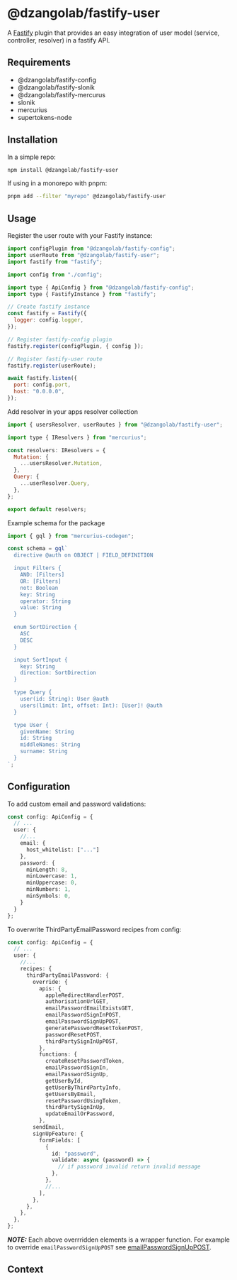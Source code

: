 # @dzangolab/fastify-user

A [Fastify](https://github.com/fastify/fastify) plugin that provides an easy integration of user model (service, controller, resolver) in a fastify API.

## Requirements

- @dzangolab/fastify-config
- @dzangolab/fastify-slonik
- @dzangolab/fastify-mercurus
- slonik
- mercurius
- supertokens-node

## Installation

In a simple repo:

```bash
npm install @dzangolab/fastify-user
```

If using in a monorepo with pnpm:

```bash
pnpm add --filter "myrepo" @dzangolab/fastify-user
```

## Usage

Register the user route with your Fastify instance:

```javascript
import configPlugin from "@dzangolab/fastify-config";
import userRoute from "@dzangolab/fastify-user";
import fastify from "fastify";

import config from "./config";

import type { ApiConfig } from "@dzangolab/fastify-config";
import type { FastifyInstance } from "fastify";

// Create fastify instance
const fastify = Fastify({
  logger: config.logger,
});

// Register fastify-config plugin
fastify.register(configPlugin, { config });

// Register fastify-user route
fastify.register(userRoute);

await fastify.listen({
  port: config.port,
  host: "0.0.0.0",
});
```

Add resolver in your apps resolver collection

```javascript
import { usersResolver, userRoutes } from "@dzangolab/fastify-user";

import type { IResolvers } from "mercurius";

const resolvers: IResolvers = {
  Mutation: {
    ...usersResolver.Mutation,
  },
  Query: {
    ...userResolver.Query,
  },
};

export default resolvers;
```

Example schema for the package

```javascript
import { gql } from "mercurius-codegen";

const schema = gql`
  directive @auth on OBJECT | FIELD_DEFINITION

  input Filters {
    AND: [Filters]
    OR: [Filters]
    not: Boolean
    key: String
    operator: String
    value: String
  }

  enum SortDirection {
    ASC
    DESC
  }

  input SortInput {
    key: String
    direction: SortDirection
  }

  type Query {
    user(id: String): User @auth
    users(limit: Int, offset: Int): [User]! @auth
  }

  type User {
    givenName: String
    id: String
    middleNames: String
    surname: String
  }
`;
```

## Configuration
To add custom email and password validations:
```typescript
const config: ApiConfig = {
  // ...
  user: {
    //...
    email: {
      host_whitelist: ["..."]
    },
    password: {
      minLength: 8,
      minLowercase: 1,
      minUppercase: 0,
      minNumbers: 1,
      minSymbols: 0,
    }
  }
};
```

To overwrite ThirdPartyEmailPassword recipes from config:
```typescript
const config: ApiConfig = {
  // ...
  user: {
    //...
    recipes: {
      thirdPartyEmailPassword: {
        override: {
          apis: {
            appleRedirectHandlerPOST,
            authorisationUrlGET,
            emailPasswordEmailExistsGET,
            emailPasswordSignInPOST,
            emailPasswordSignUpPOST,
            generatePasswordResetTokenPOST,
            passwordResetPOST,
            thirdPartySignInUpPOST,
          },
          functions: {
            createResetPasswordToken,
            emailPasswordSignIn,
            emailPasswordSignUp,
            getUserById,
            getUserByThirdPartyInfo,
            getUsersByEmail,
            resetPasswordUsingToken,
            thirdPartySignInUp,
            updateEmailOrPassword,
          },
        sendEmail,
        signUpFeature: {
          formFields: [
            {
              id: "password",
              validate: async (password) => {
                // if password invalid return invalid message
              },
            },
            //...
          ],
        },
      },
    },
  },
};
```
**_NOTE:_** Each above overrridden elements is a wrapper function. For example to override `emailPasswordSignUpPOST` see [emailPasswordSignUpPOST](src/supertokens/recipes/config/third-party-email-password/emailPasswordSignUpPost.ts).

## Context
